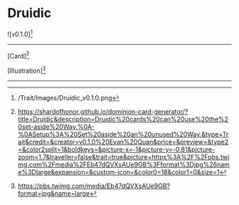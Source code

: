 # Druidic

![v0.1.0][^v0.1.0]

---

[Card][^Card]

[Illustration][^Illustration]

---


[^v0.1.0]: /Trait/Images/Druidic_v0.1.0.png
[^Card]: https://shardofhonor.github.io/dominion-card-generator/?title=Druidic&description=Druidic%20cards%20can%20use%20the%20set-aside%20Way.%0A-%0ASetup%3A%20Set%20aside%20an%20unused%20Way.&type=Trait&credit=&creator=v0.1.0%20Evan%20Quan&price=&preview=&type2=&color2split=1&boldkeys=&picture-x=-1&picture-y=-0.81&picture-zoom=1.7&traveller=false&trait=true&picture=https%3A%2F%2Fpbs.twimg.com%2Fmedia%2FEb47dQVXsAUe9GB%3Fformat%3Djpg%26name%3Dlarge&expansion=&custom-icon=&color0=18&color1=0&size=1
[^Illustration]: https://pbs.twimg.com/media/Eb47dQVXsAUe9GB?format=jpg&name=large